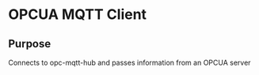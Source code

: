 # OPCUA MQTT Client

## Purpose

Connects to opc-mqtt-hub and passes information from an OPCUA server